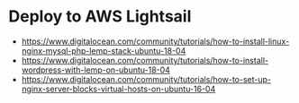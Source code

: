 # Deploy to AWS Lightsail

- https://www.digitalocean.com/community/tutorials/how-to-install-linux-nginx-mysql-php-lemp-stack-ubuntu-18-04
- https://www.digitalocean.com/community/tutorials/how-to-install-wordpress-with-lemp-on-ubuntu-18-04
- https://www.digitalocean.com/community/tutorials/how-to-set-up-nginx-server-blocks-virtual-hosts-on-ubuntu-16-04
